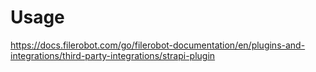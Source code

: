 # Usage

https://docs.filerobot.com/go/filerobot-documentation/en/plugins-and-integrations/third-party-integrations/strapi-plugin